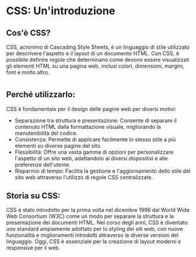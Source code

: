 # CSS: Un'introduzione

## Cos'è CSS?
CSS, acronimo di Cascading Style Sheets, è un linguaggio di stile utilizzato per descrivere l'aspetto e il layout di un documento HTML. Con CSS, è possibile definire regole che determinano come devono essere visualizzati gli elementi HTML su una pagina web, inclusi colori, dimensioni, margini, font e molto altro.

#
## Perché utilizzarlo:
CSS è fondamentale per il design delle pagine web per diversi motivi:
- Separazione tra struttura e presentazione: Consente di separare il contenuto HTML dalla formattazione visuale, migliorando la manutenibilità del codice.
- Consistenza: Permette di applicare facilmente lo stesso stile a più elementi su diverse pagine del sito.
- Flessibilità: Offre una vasta gamma di opzioni per personalizzare l'aspetto di un sito web, adattandolo ai diversi dispositivi e alle preferenze dell'utente.
- Risparmio di tempo: Facilita la gestione e l'aggiornamento dello stile del sito web attraverso l'utilizzo di regole CSS centralizzate.

## Storia su CSS:
CSS è stato introdotto per la prima volta nel dicembre 1996 dal World Wide Web Consortium (W3C) come un modo per separare la struttura e la presentazione dei documenti HTML. Nel corso degli anni, CSS è diventato uno standard ampiamente adottato per lo styling dei siti web, con nuove funzionalità e miglioramenti introdotti attraverso le diverse versioni del linguaggio. Oggi, CSS è essenziale per la creazione di layout moderni e responsive per il web.

